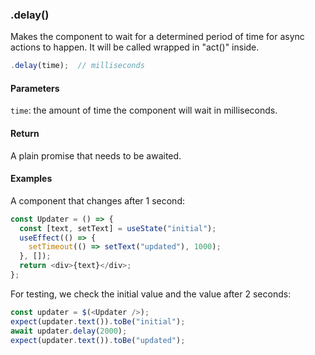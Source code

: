 ### .delay()

Makes the component to wait for a determined period of time for async actions to happen. It will be called wrapped in "act()" inside.

```js
.delay(time);  // milliseconds
```

#### Parameters

`time`: the amount of time the component will wait in milliseconds.

#### Return

A plain promise that needs to be awaited.

#### Examples

A component that changes after 1 second:

```js
const Updater = () => {
  const [text, setText] = useState("initial");
  useEffect(() => {
    setTimeout(() => setText("updated"), 1000);
  }, []);
  return <div>{text}</div>;
};
```

For testing, we check the initial value and the value after 2 seconds:

```js
const updater = $(<Updater />);
expect(updater.text()).toBe("initial");
await updater.delay(2000);
expect(updater.text()).toBe("updated");
```
